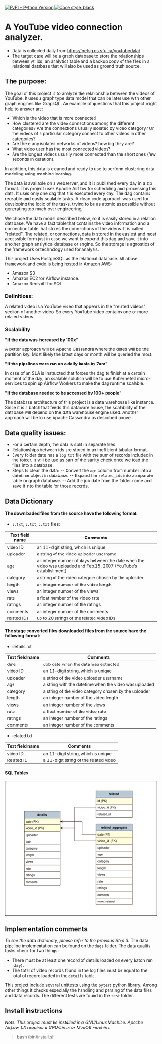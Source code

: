 [![PyPI - Python Version](https://img.shields.io/pypi/pyversions/apache-airflow.svg)](https://pypi.org/project/apache-airflow/)
[![Code style: black](https://img.shields.io/badge/code%20style-black-000000.svg)](https://github.com/psf/black)
# A YouTube video connection analyzer.
 - Data is collected daily from https://netsg.cs.sfu.ca/youtubedata/
 - The target case will be a graph database to store the relationships between yt_ids, an analytics table and a backup copy of the files in a relational database that will also be used as ground truth source.

## The purpose:
The goal of this project is to analyze the relationship between the videos of YouTube. It uses a graph type data model that can be later use with other graph engines like GraphQL.
An example of questions that this project might help to answer are:
 - Which is the video that is more connected
 - How clustered are the video connections among the different categories? Are the connections usually isolated by video category? Or the videos of a particular category connect to other videos in other categories?
 - Are there any isolated networks of videos? how big they are?
 - What video user has the most connected videos?
 - Are the longest videos usually more connected than the short ones (few seconds in duration).


In addition, this data is cleaned and ready to use to perform clustering data modeling using machine learning.

The data is available on a webserver, and it is published every day in a zip format.
This project uses Apache Airflow for scheduling and processing this data.
It uses only one dag that it is executed every day. The dag contains reusable and easily scalable tasks. A clean code approach was used for developing the logic of the tasks, trying to be as atomic as possible without generating too much over engineering.

We chose the data model described below, so it is easily stored in a relation database. We have a fact table that contains the video information and a connection table that stores the connections of the videos. It is called "related".
The related, or connections, data is stored in the easiest and most accessible form just in case we want to expand this dag and save it into another graph analytical database or engine. So the storage is agnostics of the framework or technology used for analysis. 

This project Uses PostgreSQL as the relational database.
All above framework and code is being hosted in Amazon AWS:
 - Amazon S3
 - Amazon EC2 for Airflow instance.
 - Amazon Redshift for SQL

### Definitions:
A related video is a YouTube video that appears in the "related videos" section of another video. So every YouTube video contains one or more related videos.

### Scalability
**"If the data was increased by 100x"**

A better approach will be Apache Cassandra where the dates will be the partition key. Most likely the latest days or month will be queried the most.

**"If the pipelines were run on a daily basis by 7am"**

In case of an SLA is instructed that forces the dag to finish at a certain moment of the day, an scalable solution will be to use Kuberneted micro-services to spin up Airflow Workers to make the dag runtime scalable. 

**"If the database needed to be accessed by 100+ people"**

The database architecture of this project is a data warehouse like instance. Since it is a batch that feeds this dataware house, the scalability of the database will depend on the data warehouse engine used. Another approach will be to use Apache Cassandra as described above.


## Data quality issues:
 - For a certain depth, the data is split in separate files.
 - Relationships between ids are stored in an inefficient tabular format.
 - Every folder date has a `log.txt` file with the sum of records included in the folder. It will be use as part of the sanity check once we load the files into a database.
 - Steps to clean the data:
	-- Convert the `age` column from number into a datetime object in database.
	-- Expand the `related_ids` into a separate table or graph database.
	-- Add the job date from the folder name and save it into the table for those records.

## Data Dictionary
#### The downloaded files from the source have the following format:
 - `1.txt`, `2.txt`, `3.txt` files:
 
Text field name | Comments
------------- | -------------
video ID | an 11-digit string, which is unique
uploader | a string of the video uploader username
age | an integer number of days between the date when the video was uploaded and Feb.15, 2007 (YouTube's establishment)
category | a string of the video category chosen by the uploader
length | an integer number of the video length
views | an integer number of the views
rate | a float number of the video rate
ratings | an integer number of the ratings
comments | an integer number of the comments
related IDs | up to 20 strings of the related video IDs

#### The stage converted files downloaded files from the source have the following format:
 - details.txt

Text field name | Comments
------------- | -------------
date | Job date when the data was extracted
video ID | an 11-digit string, which is unique
uploader | a string of the video uploader username
age | a string with the datetime when the video was uploaded 
category | a string of the video category chosen by the uploader
length | an integer number of the video length
views | an integer number of the views
rate | a float number of the video rate
ratings | an integer number of the ratings
comments | an integer number of the comments

 - related.txt

Text field name | Comments
------------- | -------------
video ID | an 11-digit string, which is unique
Related ID | a 11-digit string of the related video

#### SQL Tables 

![Alt text](https://raw.githubusercontent.com/danertor/ytgraph/master/doc/data_model.svg)

## Implementation comments
*To see the data dictionary, please refer to the previous Step 3.*
The data pipeline implementation can be found on the `dags` folder.
The data quality tasks check for two things:
 - There must be at least one record of details loaded on every batch run (day).
 - The total of video records found in the log files must be equal to the total of record loaded in the `details` table.

This project include several unittests using the `pytest` python library.
Among other things it checks especially the handling and parsing of the data files and data records.
The different tests are found in the `test` folder.

## Install instructions

*Note: This project must be installed in a GNU/Linux Machine. Apache Airflow 1.X requires a GNU/Linux or MacOS machine.*

>bash /bin/install.sh
